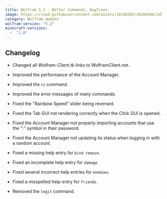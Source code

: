 ```yaml
---
title: Wolfram 5.2 - Better Commands, Bugfixes
image: https://cloud.githubusercontent.com/assets/10100202/24284560/2d5c4d28-106c-11e7-8c83-c6e348f4a9c1.jpg
category: Wolfram Update
wolfram-version: "5.2"
minecraft-versions:
  -  "1.8"
---
```

## Changelog

- Changed all Wolfram-Client.tk links to WolframClient.net.

- Improved the performance of the Account Manager.

- Improved the `cs` command.

- Improved the error messages of many commands.

- Fixed the "Rainbow Speed" slider being reversed.

- Fixed the Tab GUI not rendering correctly when the Click GUI is opened.

- Fixed the Account Manager not properly importing accounts that use the ":" symbol in their password.

- Fixed the Account Manager not updating its status when logging in with a random account.

- Fixed a missing help entry for `bind remove`.

- Fixed an incomplete help entry for `damage`.

- Fixed several incorrect help entries for `enemies`.

- Fixed a misspelled help entry for `friends`.

- Removed the `legit` command.
